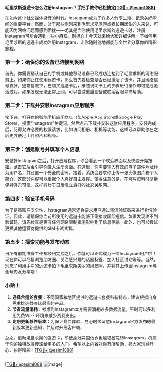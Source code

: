 **毛里求斯遠遊卡怎么注册Instagram？手把手教你轻松搞定[[TG💪+ @esim1088](https://t.me/s/esim1088)]**

在如今这个社交媒体盛行的时代，Instagram成为了许多人分享生活、记录美好瞬间的重要平台。然而，对于那些刚刚来到毛里求斯旅游或者长期居住的人来说，可能因为网络问题而感到困扰——尤其是当你使用毛里求斯的遠遊卡时，注册Instagram可能会遇到一些小麻烦。别担心！今天就来给大家详细讲解一下如何用毛里求斯的遠遊卡成功注册Instagram，让你随时随地都能与全世界分享你的精彩旅程。

### 第一步：确保你的设备已连接到网络

首先，你需要确认自己的手机或其他移动设备已经成功连接到了毛里求斯的网络服务上。如果你正在使用远遊卡，那么首先要检查是否已经激活了该卡，并且网络信号良好。通常情况下，在购买远遊卡后，按照说明书上的步骤进行操作即可完成激活过程。如果发现无法正常上网，可以尝试重启设备或联系客服寻求帮助。

### 第二步：下载并安装Instagram应用程序

接下来，打开你的智能手机应用商店（如Apple App Store或Google Play Store），搜索“Instagram”关键词，然后点击下载并安装这款应用程序。安装完成后，记得允许必要的权限请求，比如访问相册、相机等功能，这样可以帮助你在之后更方便地上传照片和视频。

### 第三步：创建账号并填写个人信息

安装好Instagram之后，打开应用程序，你会看到一个欢迎界面以及快速开始按钮。点击它后会引导你进入注册页面。在这里，你需要输入有效的电子邮件地址作为用户名，并设置一个安全的密码。接着，系统会要求你上传一张头像图片和个人简介，这部分内容可以根据个人喜好自由发挥。值得注意的是，在填写资料时尽量保持真实可信，这样有助于日后建立良好的社交关系网。

### 第四步：验证手机号码

为了提高账户安全性，Instagram通常还会要求用户通过短信验证码来进行身份验证。因此，请确保你当前所使用的远遊卡能够正常接收国际短信。如果发现收不到验证码，请先检查是否有任何网络限制措施影响到了信息传输。此外，也可以尝试更换其他运营商提供的SIM卡试试看。

### 第五步：探索功能与发布动态

当所有前期准备工作都顺利完成之后，你就可以正式成为一位Instagram用户啦！现在你可以尽情浏览朋友圈、关注感兴趣的话题标签、加入社区讨论等等。当然，别忘了利用手中的远遊卡拍下毛里求斯美丽的风景照，并将其上传至Instagram与全球网友分享哦！

### 小贴士

1. **选择合适的套餐**：不同国家和地区提供的远遊卡套餐各有特点，建议根据自身需求挑选性价比最高的产品。
2. **节省流量消耗**：考虑到Instagram本身需要消耗较多数据流量，平时可以多利用免费Wi-Fi环境来减少资费支出。
3. **定期更新软件版本**：为保证最佳体验，务必时常留意Instagram官方发布的最新版本更新通知，并及时升级客户端。

总之，借助毛里求斯的遠遊卡，即使身处异国他乡也能轻松玩转Instagram，将属于你的独特故事传递给更多的人们。希望以上内容对你有所帮助，祝大家玩得开心、拍得精彩！[[TG💪+ @esim1088](https://t.me/s/esim1088)]

---

[[TG💪+ @esim1088](https://t.me/s/esim1088) ![Image](https://i.postimg.cc/4NQfJmqS/Snipaste-2025-05-13-00-14-12.png)]